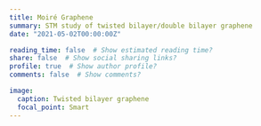 ```yaml
---
title: Moiré Graphene
summary: STM study of twisted bilayer/double bilayer graphene
date: "2021-05-02T00:00:00Z"

reading_time: false  # Show estimated reading time?
share: false  # Show social sharing links?
profile: true  # Show author profile?
comments: false  # Show comments?

image:
  caption: Twisted bilayer graphene
  focal_point: Smart
---
```



